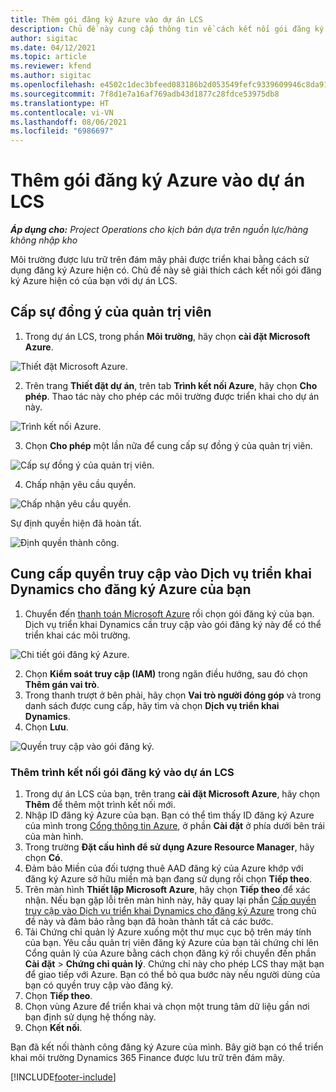 ```yaml
---
title: Thêm gói đăng ký Azure vào dự án LCS
description: Chủ đề này cung cấp thông tin về cách kết nối gói đăng ký Azure của bạn với dự án LCS.
author: sigitac
ms.date: 04/12/2021
ms.topic: article
ms.reviewer: kfend
ms.author: sigitac
ms.openlocfilehash: e4502c1dec3bfeed083186b2d053549fefc9339609946c8da919b46e0e56cc79
ms.sourcegitcommit: 7f8d1e7a16af769adb43d1877c28fdce53975db8
ms.translationtype: HT
ms.contentlocale: vi-VN
ms.lasthandoff: 08/06/2021
ms.locfileid: "6986697"
---
```

# <a name="add-an-azure-subscription-to-an-lcs-project"></a>Thêm gói đăng ký Azure vào dự án LCS

_**Áp dụng cho:** Project Operations cho kịch bản dựa trên nguồn lực/hàng không nhập kho_

Môi trường được lưu trữ trên đám mây phải được triển khai bằng cách sử dụng đăng ký Azure hiện có. Chủ đề này sẽ giải thích cách kết nối gói đăng ký Azure hiện có của bạn với dự án LCS. 

## <a name="grant-admin-consent"></a>Cấp sự đồng ý của quản trị viên

1. Trong dự án LCS, trong phần **Môi trường**, hãy chọn **cài đặt Microsoft Azure**.

![Thiết đặt Microsoft Azure.](./media/1MicrosoftAzureSettings.png)

2. Trên trang **Thiết đặt dự án**, trên tab **Trình kết nối Azure**, hãy chọn **Cho phép**. Thao tác này cho phép các môi trường được triển khai cho dự án này.

![Trình kết nối Azure.](./media/2AzureConnectors.png)

3. Chọn **Cho phép** một lần nữa để cung cấp sự đồng ý của quản trị viên.

![Cấp sự đồng ý của quản trị viên.](./media/3GrantAdminConsent.png)

4. Chấp nhận yêu cầu quyền.

![Chấp nhận yêu cầu quyền.](./media/4AcceptPermissionRequest.png)

Sự định quyền hiện đã hoàn tất. 

![Định quyền thành công.](./media/5AuthorizationComplete.png)

## <a name="provide-dynamics-deployment-services-access-to-your-azure-subscription"></a><a name="provide"></a>Cung cấp quyền truy cập vào Dịch vụ triển khai Dynamics cho đăng ký Azure của bạn

1. Chuyển đến [thanh toán Microsoft Azure](https://portal.azure.com/#blade/Microsoft\_Azure\_Billing/SubscriptionsBlade) rồi chọn gói đăng ký của bạn. Dịch vụ triển khai Dynamics cần truy cập vào gói đăng ký này để có thể triển khai các môi trường.

![Chi tiết gói đăng ký Azure.](./media/6AzureSubscription.png)

2. Chọn **Kiểm soát truy cập (IAM)** trong ngăn điều hướng, sau đó chọn **Thêm gán vai trò**.
3. Trong thanh trượt ở bên phải, hãy chọn **Vai trò người đóng góp** và trong danh sách được cung cấp, hãy tìm và chọn **Dịch vụ triển khai Dynamics**. 
4. Chọn **Lưu**.

![Quyền truy cập vào gói đăng ký.](./media/7SubscriptionAccess.png)

### <a name="add-a-subscription-connector-to-an-lcs-project"></a>Thêm trình kết nối gói đăng ký vào dự án LCS

1. Trong dự án LCS của bạn, trên trang **cài đặt Microsoft Azure**, hãy chọn **Thêm** để thêm một trình kết nối mới.
2. Nhập ID đăng ký Azure của bạn. Bạn có thể tìm thấy ID đăng ký Azure của mình trong [Cổng thông tin Azure](https://ms.portal.azure.com/), ở phần  **Cài đặt**  ở phía dưới bên trái của màn hình.
3. Trong trường **Đặt cấu hình để sử dụng Azure Resource Manager**, hãy chọn **Có**.
4. Đảm bảo Miền của đối tượng thuê AAD đăng ký của Azure khớp với đăng ký Azure sở hữu miền mà bạn đang sử dụng rồi chọn **Tiếp theo**.
5. Trên màn hình **Thiết lập Microsoft Azure**, hãy chọn **Tiếp theo** để xác nhận. Nếu bạn gặp lỗi trên màn hình này, hãy quay lại phần [Cấp quyền truy cập vào Dịch vụ triển khai Dynamics cho đăng ký Azure](#provide) trong chủ đề này và đảm bảo rằng bạn đã hoàn thành tất cả các bước.
6. Tải Chứng chỉ quản lý Azure xuống một thư mục cục bộ trên máy tính của bạn. Yêu cầu quản trị viên đăng ký Azure của bạn tải chứng chỉ lên Cổng quản lý của Azure bằng cách chọn đăng ký rồi chuyển đến phần **Cài đặt** > **Chứng chỉ quản lý**. Chứng chỉ này cho phép LCS thay mặt bạn để giao tiếp với Azure. Bạn có thể bỏ qua bước này nếu người dùng của bạn có quyền truy cập vào đăng ký.
7. Chọn  **Tiếp theo**.
8. Chọn vùng Azure để triển khai và chọn một trung tâm dữ liệu gần nơi bạn định sử dụng hệ thống này.
9.  Chọn  **Kết nối**.

Bạn đã kết nối thành công đăng ký Azure của mình. Bây giờ bạn có thể triển khai môi trường Dynamics 365 Finance được lưu trữ trên đám mây.




[!INCLUDE[footer-include](../includes/footer-banner.md)]
